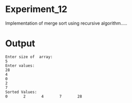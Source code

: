 # Experiment_12
Implementation of merge sort using recursive algorithm.....
# Output
```
Enter size of  array:
5
Enter values:
28
4
0
2
7
Sorted Values:
0       2       4       7       28
